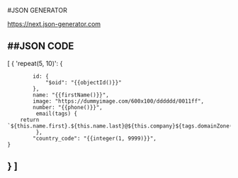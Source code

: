 #JSON GENERATOR 

https://next.json-generator.com

##JSON CODE 
--
[
  {
    'repeat(5, 10)': {
      
     		id: {
                "$oid": "{{objectId()}}"
            },
            name: "{{firstName()}}",
            image: "https://dummyimage.com/600x100/dddddd/0011ff",
            number: "{{phone()}}",
             email(tags) {
        return `${this.name.first}.${this.name.last}@${this.company}${tags.domainZone()}`.toLowerCase();
     		 },
            "country_code": "{{integer(1, 9999)}}",
    }
  }
]
--
